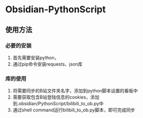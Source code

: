 # Obsidian-PythonScript
## 使用方法
### 必要的安装
1. 首先需要安装python，
2. 通过pip命令安装requests、json库
### 库的使用
1. 将需要同步的B站文件夹名字，添加到python脚本设置的看板中
2. 需要获取包含B站登陆信息的cookies，添加到.obsidian/PythonScript/bilibili_to_ob.py中
3. 通过shell command运行bilibili_to_ob.py脚本，即可完成同步
